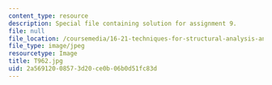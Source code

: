 ```yaml
---
content_type: resource
description: Special file containing solution for assignment 9.
file: null
file_location: /coursemedia/16-21-techniques-for-structural-analysis-and-design-spring-2005/2a56912008573d20ce0b06b0d51fc83d_T962.jpg
file_type: image/jpeg
resourcetype: Image
title: T962.jpg
uid: 2a569120-0857-3d20-ce0b-06b0d51fc83d
---
```

